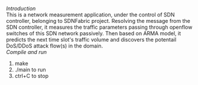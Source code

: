 *Introduction*<br>
This is a network measurement application, under the control of SDN controller, belonging to SDNFabric project. Resolving the message from the SDN controller, it measures the traffic parameters passing through openflow switches of this SDN network passively. Then based on ARMA model, it predicts the next time slot's traffic volume and discovers the potentail DoS/DDoS attack flow(s) in the domain. <br>
*Compile and run*<br>
1. make<br>
2. ./main to run<br>
3. ctrl+C to stop
